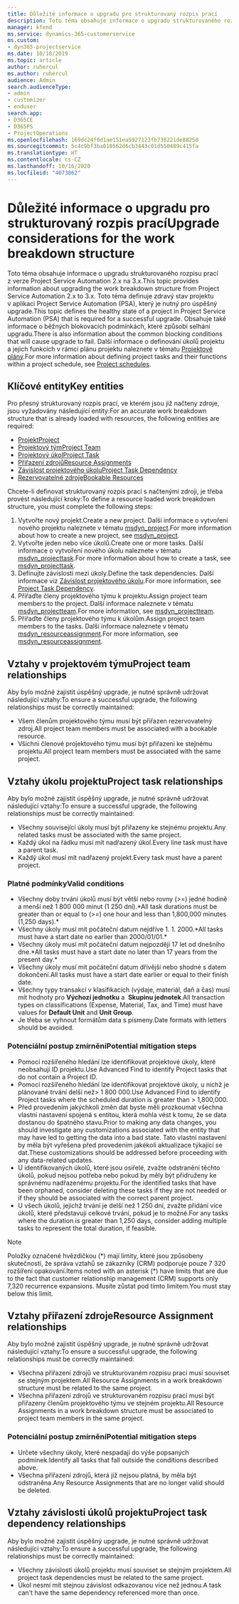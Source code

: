 ```yaml
---
title: Důležité informace o upgradu pro strukturovaný rozpis prací
description: Toto téma obsahuje informace o upgradu strukturovaného rozpisu prací z verze Project Service Automation 2.x na 3.x.
manager: kfend
ms.service: dynamics-365-customerservice
ms.custom:
- dyn365-projectservice
ms.date: 10/18/2019
ms.topic: article
author: ruhercul
ms.author: ruhercul
audience: Admin
search.audienceType:
- admin
- customizer
- enduser
search.app:
- D365CE
- D365PS
- ProjectOperations
ms.openlocfilehash: 169dc24f0d1ae151ea5927123fb738221de88250
ms.sourcegitcommit: 5c4c9bf3ba018562d6cb3443c01d550489c415fa
ms.translationtype: HT
ms.contentlocale: cs-CZ
ms.lasthandoff: 10/16/2020
ms.locfileid: "4073862"
---
```

# <a name="upgrade-considerations-for-the-work-breakdown-structure"></a><span data-ttu-id="30145-103">Důležité informace o upgradu pro strukturovaný rozpis prací</span><span class="sxs-lookup"><span data-stu-id="30145-103">Upgrade considerations for the work breakdown structure</span></span>
<span data-ttu-id="30145-104">Toto téma obsahuje informace o upgradu strukturovaného rozpisu prací z verze Project Service Automation 2.x na 3.x.</span><span class="sxs-lookup"><span data-stu-id="30145-104">This topic provides information about upgrading the work breakdown structure from Project Service Automation 2.x to 3.x.</span></span> <span data-ttu-id="30145-105">Toto téma definuje zdravý stav projektu v aplikaci Project Service Automation (PSA), který je nutný pro úspěšný upgrade.</span><span class="sxs-lookup"><span data-stu-id="30145-105">This topic defines the healthy state of a project in Project Service Automation (PSA) that is required for a successful upgrade.</span></span> <span data-ttu-id="30145-106">Obsahuje také informace o běžných blokovacích podmínkách, které způsobí selhání upgradu.</span><span class="sxs-lookup"><span data-stu-id="30145-106">There is also information about the common blocking conditions that will cause upgrade to fail.</span></span> <span data-ttu-id="30145-107">Další informace o definování úkolů projektu a jejich funkcích v rámci plánu projektu naleznete v tématu [Projektové plány](project-creating.md).</span><span class="sxs-lookup"><span data-stu-id="30145-107">For more information about defining project tasks and their functions within a project schedule, see [Project schedules](project-creating.md).</span></span>

## <a name="key-entities"></a><span data-ttu-id="30145-108">Klíčové entity</span><span class="sxs-lookup"><span data-stu-id="30145-108">Key entities</span></span>
<span data-ttu-id="30145-109">Pro přesný strukturovaný rozpis prací, ve kterém jsou již načteny zdroje, jsou vyžadovány následující entity:</span><span class="sxs-lookup"><span data-stu-id="30145-109">For an accurate work breakdown structure that is already loaded with resources, the following entities are required:</span></span>

- [<span data-ttu-id="30145-110">Projekt</span><span class="sxs-lookup"><span data-stu-id="30145-110">Project</span></span>](https://docs.microsoft.com/dynamics365/customerengagement/on-premises/developer/entities/msdyn_project)
- [<span data-ttu-id="30145-111">Projektový tým</span><span class="sxs-lookup"><span data-stu-id="30145-111">Project Team</span></span>](https://docs.microsoft.com/dynamics365/customerengagement/on-premises/developer/entities/msdyn_projectteam)
- [<span data-ttu-id="30145-112">Projektový úkol</span><span class="sxs-lookup"><span data-stu-id="30145-112">Project Task</span></span>](https://docs.microsoft.com/dynamics365/customerengagement/on-premises/developer/entities/msdyn_projecttask)
- [<span data-ttu-id="30145-113">Přiřazení zdrojů</span><span class="sxs-lookup"><span data-stu-id="30145-113">Resource Assignments</span></span>](https://docs.microsoft.com/dynamics365/customerengagement/on-premises/developer/entities/msdyn_resourceassignment)
- [<span data-ttu-id="30145-114">Závislost projektového úkolu</span><span class="sxs-lookup"><span data-stu-id="30145-114">Project Task Dependency</span></span>](https://docs.microsoft.com/dynamics365/customerengagement/on-premises/developer/entities/msdyn_projecttaskdependency)
- [<span data-ttu-id="30145-115">Rezervovatelné zdroje</span><span class="sxs-lookup"><span data-stu-id="30145-115">Bookable Resources</span></span>](https://docs.microsoft.com/dynamics365/customerengagement/on-premises/developer/entities/bookableresource)

<span data-ttu-id="30145-116">Chcete-li definovat strukturovaný rozpis prací s načtenými zdroji, je třeba provést následující kroky:</span><span class="sxs-lookup"><span data-stu-id="30145-116">To define a resource loaded work breakdown structure, you must complete the following steps:</span></span>

1. <span data-ttu-id="30145-117">Vytvořte nový projekt.</span><span class="sxs-lookup"><span data-stu-id="30145-117">Create a new project.</span></span> <span data-ttu-id="30145-118">Další informace o vytvoření nového projektu naleznete v tématu [msdyn_project](https://docs.microsoft.com/dynamics365/customerengagement/on-premises/developer/entities/msdyn_project).</span><span class="sxs-lookup"><span data-stu-id="30145-118">For more information about how to create a new project, see [msdyn_project](https://docs.microsoft.com/dynamics365/customerengagement/on-premises/developer/entities/msdyn_project).</span></span>
2. <span data-ttu-id="30145-119">Vytvořte jeden nebo více úkolů.</span><span class="sxs-lookup"><span data-stu-id="30145-119">Create one or more tasks.</span></span> <span data-ttu-id="30145-120">Další informace o vytvoření nového úkolu naleznete v tématu [msdyn_projecttask](https://docs.microsoft.com/dynamics365/customerengagement/on-premises/developer/entities/msdyn_projecttask).</span><span class="sxs-lookup"><span data-stu-id="30145-120">For more information about how to create a task, see [msdyn_projecttask](https://docs.microsoft.com/dynamics365/customerengagement/on-premises/developer/entities/msdyn_projecttask).</span></span>
3. <span data-ttu-id="30145-121">Definujte závislosti mezi úkoly.</span><span class="sxs-lookup"><span data-stu-id="30145-121">Define the task dependencies.</span></span> <span data-ttu-id="30145-122">Další informace viz [Závislost projektového úkolu](https://docs.microsoft.com/dynamics365/customerengagement/on-premises/developer/entities/msdyn_projecttaskdependency).</span><span class="sxs-lookup"><span data-stu-id="30145-122">For more information, see [Project Task Dependency](https://docs.microsoft.com/dynamics365/customerengagement/on-premises/developer/entities/msdyn_projecttaskdependency).</span></span>
4. <span data-ttu-id="30145-123">Přiřaďte členy projektového týmu k projektu.</span><span class="sxs-lookup"><span data-stu-id="30145-123">Assign project team members to the project.</span></span> <span data-ttu-id="30145-124">Další informace naleznete v tématu [msdyn_projectteam](https://docs.microsoft.com/dynamics365/customerengagement/on-premises/developer/entities/msdyn_projectteam).</span><span class="sxs-lookup"><span data-stu-id="30145-124">For more information, see [msdyn_projectteam](https://docs.microsoft.com/dynamics365/customerengagement/on-premises/developer/entities/msdyn_projectteam).</span></span>
5. <span data-ttu-id="30145-125">Přiřaďte členy projektového týmu k úkolům.</span><span class="sxs-lookup"><span data-stu-id="30145-125">Assign project team members to the tasks.</span></span> <span data-ttu-id="30145-126">Další informace naleznete v tématu [msdyn_resourceassignment](https://docs.microsoft.com/dynamics365/customerengagement/on-premises/developer/entities/msdyn_resourceassignment).</span><span class="sxs-lookup"><span data-stu-id="30145-126">For more information, see [msdyn_resourceassignment](https://docs.microsoft.com/dynamics365/customerengagement/on-premises/developer/entities/msdyn_resourceassignment).</span></span>

## <a name="project-team-relationships"></a><span data-ttu-id="30145-127">Vztahy v projektovém týmu</span><span class="sxs-lookup"><span data-stu-id="30145-127">Project team relationships</span></span>

<span data-ttu-id="30145-128">Aby bylo možné zajistit úspěšný upgrade, je nutné správně udržovat následující vztahy:</span><span class="sxs-lookup"><span data-stu-id="30145-128">To ensure a successful upgrade, the following relationships must be correctly maintained:</span></span>
- <span data-ttu-id="30145-129">Všem členům projektového týmu musí být přiřazen rezervovatelný zdroj.</span><span class="sxs-lookup"><span data-stu-id="30145-129">All project team members must be associated with a bookable resource.</span></span>
- <span data-ttu-id="30145-130">Všichni členové projektového týmu musí být přiřazeni ke stejnému projektu.</span><span class="sxs-lookup"><span data-stu-id="30145-130">All project team members must be associated with the same project.</span></span> 

## <a name="project-task-relationships"></a><span data-ttu-id="30145-131">Vztahy úkolu projektu</span><span class="sxs-lookup"><span data-stu-id="30145-131">Project task relationships</span></span>
<span data-ttu-id="30145-132">Aby bylo možné zajistit úspěšný upgrade, je nutné správně udržovat následující vztahy:</span><span class="sxs-lookup"><span data-stu-id="30145-132">To ensure a successful upgrade, the following relationships must be correctly maintained:</span></span>

- <span data-ttu-id="30145-133">Všechny související úkoly musí být přiřazeny ke stejnému projektu.</span><span class="sxs-lookup"><span data-stu-id="30145-133">Any related tasks must be associated with the same project.</span></span>
- <span data-ttu-id="30145-134">Každý úkol na řádku musí mít nadřazený úkol.</span><span class="sxs-lookup"><span data-stu-id="30145-134">Every line task must have a parent task.</span></span>
- <span data-ttu-id="30145-135">Každý úkol musí mít nadřazený projekt.</span><span class="sxs-lookup"><span data-stu-id="30145-135">Every task must have a parent project.</span></span>

### <a name="valid-conditions"></a><span data-ttu-id="30145-136">Platné podmínky</span><span class="sxs-lookup"><span data-stu-id="30145-136">Valid conditions</span></span>

- <span data-ttu-id="30145-137">Všechny doby trvání úkolů musí být větší nebo rovny (>=) jedné hodině a menší než 1 800 000 minut (1 250 dní).\*</span><span class="sxs-lookup"><span data-stu-id="30145-137">All task durations must be greater than or equal to (>=) one hour and less than 1,800,000 minutes (1,250 days).\*</span></span>
- <span data-ttu-id="30145-138">Všechny úkoly musí mít počáteční datum nejdříve 1. 1. 2000.\*</span><span class="sxs-lookup"><span data-stu-id="30145-138">All tasks must have a start date no earlier than 2000/01/01.\*</span></span>
- <span data-ttu-id="30145-139">Všechny úkoly musí mít počáteční datum nejpozději 17 let od dnešního dne.\*</span><span class="sxs-lookup"><span data-stu-id="30145-139">All tasks must have a start date no later than 17 years from the present day.\*</span></span>
- <span data-ttu-id="30145-140">Všechny úkoly musí mít počáteční datum dřívější nebo shodné s datem dokončení.</span><span class="sxs-lookup"><span data-stu-id="30145-140">All tasks must have a start date earlier or equal to their finish date.</span></span>
- <span data-ttu-id="30145-141">Všechny typy transakcí v klasifikacích (výdaje, materiál, daň a čas) musí mít hodnoty pro **Výchozí jednotku** a  **Skupinu jednotek**.</span><span class="sxs-lookup"><span data-stu-id="30145-141">All transaction types on classifications (Expense, Material, Tax, and Time) must have values for **Default Unit** and **Unit Group**.</span></span>
- <span data-ttu-id="30145-142">Je třeba se vyhnout formátům data s písmeny.</span><span class="sxs-lookup"><span data-stu-id="30145-142">Date formats with letters should be avoided.</span></span>

### <a name="potential-mitigation-steps"></a><span data-ttu-id="30145-143">Potenciální postup zmírnění</span><span class="sxs-lookup"><span data-stu-id="30145-143">Potential mitigation steps</span></span>
- <span data-ttu-id="30145-144">Pomocí rozšířeného hledání lze identifikovat projektové úkoly, které neobsahují ID projektu.</span><span class="sxs-lookup"><span data-stu-id="30145-144">Use Advanced Find to identify Project tasks that do not contain a Project ID.</span></span>
- <span data-ttu-id="30145-145">Pomocí rozšířeného hledání lze identifikovat projektové úkoly, u nichž je plánované trvání delší než> 1 800 000.</span><span class="sxs-lookup"><span data-stu-id="30145-145">Use Advanced Find to identify Project tasks where the scheduled duration is greater than > 1,800,000.</span></span>
- <span data-ttu-id="30145-146">Před provedením jakýchkoli změn dat byste měli prozkoumat všechna vlastní nastavení spojená s entitou, která mohla vést k tomu, že se data dostanou do špatného stavu.</span><span class="sxs-lookup"><span data-stu-id="30145-146">Prior to making any data changes, you should investigate any customizations associated with the entity that may have led to getting the data into a bad state.</span></span> <span data-ttu-id="30145-147">Tato vlastní nastavení by měla být vyřešena před provedením jakékoli aktualizace týkající se dat.</span><span class="sxs-lookup"><span data-stu-id="30145-147">These customizations should be addressed before proceeding with any data-related updates.</span></span>
- <span data-ttu-id="30145-148">U identifikovaných úkolů, které jsou osiřelé, zvažte odstranění těchto úkolů, pokud nejsou potřeba nebo pokud by měly být přidruženy ke správnému nadřazenému projektu.</span><span class="sxs-lookup"><span data-stu-id="30145-148">For the identified tasks that have been orphaned, consider deleting these tasks if they are not needed or if they should be associated with the correct parent project.</span></span>
- <span data-ttu-id="30145-149">U všech úkolů, jejichž trvání je delší než 1 250 dní, zvažte přidání více úkolů, které představují celkové trvání, pokud je to možné.</span><span class="sxs-lookup"><span data-stu-id="30145-149">For any tasks where the duration is greater than 1,250 days, consider adding multiple tasks to represent the total duration, if feasible.</span></span>

> [!NOTE]
> <span data-ttu-id="30145-150">Položky označené hvězdičkou (\*) mají limity, které jsou způsobeny skutečností, že správa vztahů se zákazníky (CRM) podporuje pouze 7 320 rozšíření opakování.</span><span class="sxs-lookup"><span data-stu-id="30145-150">Items noted with an asterisk (\*) have limits that are due to the fact that customer relationship management (CRM) supports only 7,320 recurrence expansions.</span></span> <span data-ttu-id="30145-151">Musíte zůstat pod tímto limitem.</span><span class="sxs-lookup"><span data-stu-id="30145-151">You must stay below this limit.</span></span>

## <a name="resource-assignment-relationships"></a><span data-ttu-id="30145-152">Vztahy přiřazení zdroje</span><span class="sxs-lookup"><span data-stu-id="30145-152">Resource Assignment relationships</span></span>
<span data-ttu-id="30145-153">Aby bylo možné zajistit úspěšný upgrade, je nutné správně udržovat následující vztahy:</span><span class="sxs-lookup"><span data-stu-id="30145-153">To ensure a successful upgrade, the following relationships must be correctly maintained:</span></span>

- <span data-ttu-id="30145-154">Všechna přiřazení zdrojů ve strukturovaném rozpisu prací musí souviset se stejným projektem.</span><span class="sxs-lookup"><span data-stu-id="30145-154">All Resource Assignments in a work breakdown structure must be related to the same project.</span></span>
- <span data-ttu-id="30145-155">Všechna přiřazení zdrojů ve strukturovaném rozpisu prací musí být přiřazeny členům projektového týmu ve stejném projektu.</span><span class="sxs-lookup"><span data-stu-id="30145-155">All Resource Assignments in a work breakdown structure must be associated to project team members in the same project.</span></span>

### <a name="potential-mitigation-steps"></a><span data-ttu-id="30145-156">Potenciální postup zmírnění</span><span class="sxs-lookup"><span data-stu-id="30145-156">Potential mitigation steps</span></span>
- <span data-ttu-id="30145-157">Určete všechny úkoly, které nespadají do výše popsaných podmínek.</span><span class="sxs-lookup"><span data-stu-id="30145-157">Identify all tasks that fall outside the conditions described above.</span></span>  
- <span data-ttu-id="30145-158">Všechna přiřazení zdrojů, která již nejsou platná, by měla být odstraněna.</span><span class="sxs-lookup"><span data-stu-id="30145-158">Any Resource Assignments that are no longer valid should be deleted.</span></span>

## <a name="project-task-dependency-relationships"></a><span data-ttu-id="30145-159">Vztahy závislosti úkolů projektu</span><span class="sxs-lookup"><span data-stu-id="30145-159">Project task dependency relationships</span></span>
<span data-ttu-id="30145-160">Aby bylo možné zajistit úspěšný upgrade, je nutné správně udržovat následující vztahy:</span><span class="sxs-lookup"><span data-stu-id="30145-160">To ensure a successful upgrade, the following relationships must be correctly maintained:</span></span>

- <span data-ttu-id="30145-161">Všechny závislosti úkolů projektu musí souviset se stejným projektem.</span><span class="sxs-lookup"><span data-stu-id="30145-161">All project task dependencies must be related to the same project.</span></span>
- <span data-ttu-id="30145-162">Úkol nesmí mít stejnou závislost odkazovanou více než jednou.</span><span class="sxs-lookup"><span data-stu-id="30145-162">A task can't have the same dependency referenced more than once.</span></span>
